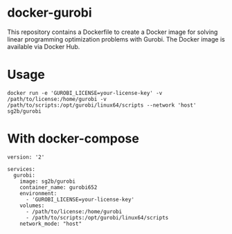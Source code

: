 # docker-gurobi
This repository contains a Dockerfile to create a Docker image for solving linear programming optimization problems with Gurobi. The Docker image is available via Docker Hub.

# Usage

```
docker run -e 'GUROBI_LICENSE=your-license-key' -v /path/to/license:/home/gurobi -v /path/to/scripts:/opt/gurobi/linux64/scripts --network 'host' sg2b/gurobi
```

# With docker-compose

```
version: '2'

services:
  gurobi:
    image: sg2b/gurobi
    container_name: gurobi652
    environment:
      - 'GUROBI_LICENSE=your-license-key'
    volumes:
      - /path/to/license:/home/gurobi
      - /path/to/scripts:/opt/gurobi/linux64/scripts
    network_mode: "host"
```
